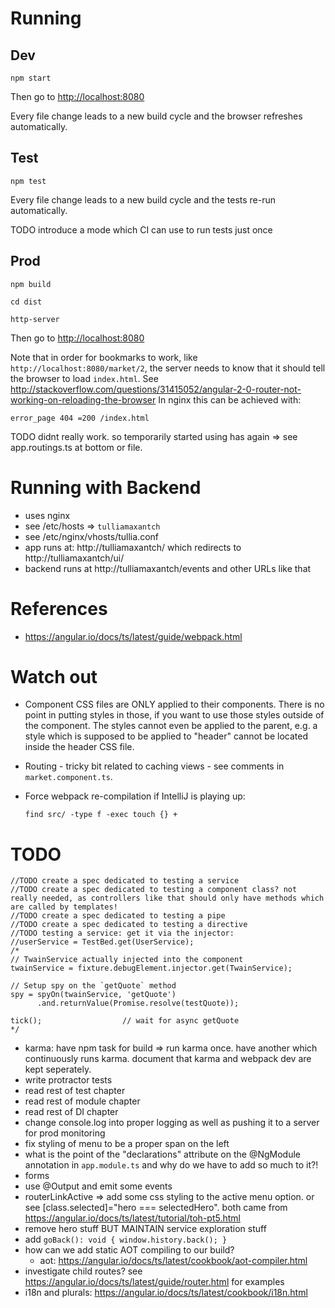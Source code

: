 # Running

## Dev

    npm start

Then go to [http://localhost:8080](http://localhost:8080)

Every file change leads to a new build cycle and the browser refreshes automatically.

## Test

    npm test

Every file change leads to a new build cycle and the tests re-run automatically.

TODO introduce a mode which CI can use to run tests just once

## Prod

    npm build

    cd dist

    http-server

Then go to [http://localhost:8080](http://localhost:8080)

Note that in order for bookmarks to work, like `http://localhost:8080/market/2`, the server needs to know that 
it should tell the browser to load `index.html`. See http://stackoverflow.com/questions/31415052/angular-2-0-router-not-working-on-reloading-the-browser
In nginx this can be achieved with:

    error_page 404 =200 /index.html

TODO didnt really work. so temporarily started using has again => see app.routings.ts at bottom or file.

# Running with Backend

- uses nginx
- see /etc/hosts => `tulliamaxantch`
- see /etc/nginx/vhosts/tullia.conf
- app runs at: http://tulliamaxantch/ which redirects to http://tulliamaxantch/ui/
- backend runs at http://tulliamaxantch/events and other URLs like that

# References

- https://angular.io/docs/ts/latest/guide/webpack.html

# Watch out

- Component CSS files are ONLY applied to their components. There is no point in putting styles in those, if you want to use those styles outside of the component. The styles cannot even be applied to the parent, e.g. a style which is supposed to be applied to "header" cannot be located inside the header CSS file.
- Routing - tricky bit related to caching views - see comments in `market.component.ts`.
- Force webpack re-compilation if IntelliJ is playing up: 

      find src/ -type f -exec touch {} +

# TODO

    //TODO create a spec dedicated to testing a service
    //TODO create a spec dedicated to testing a component class? not really needed, as controllers like that should only have methods which are called by templates! 
    //TODO create a spec dedicated to testing a pipe
    //TODO create a spec dedicated to testing a directive
    //TODO testing a service: get it via the injector:
    //userService = TestBed.get(UserService);
    /*
    // TwainService actually injected into the component
    twainService = fixture.debugElement.injector.get(TwainService);

    // Setup spy on the `getQuote` method
    spy = spyOn(twainService, 'getQuote')
          .and.returnValue(Promise.resolve(testQuote));

    tick();                  // wait for async getQuote
    */

- karma: have npm task for build => run karma once. have another which continuously runs karma. document that karma and webpack dev are kept seperately.
- write protractor tests
- read rest of test chapter
- read rest of module chapter
- read rest of DI chapter
- change console.log into proper logging as well as pushing it to a server for prod monitoring
- fix styling of menu to be a proper span on the left
- what is the point of the "declarations" attribute on the @NgModule annotation in `app.module.ts` and why do we have to add so much to it?!
- forms
- use @Output and emit some events
- routerLinkActive => add some css styling to the active menu option. or see [class.selected]="hero === selectedHero". both came from https://angular.io/docs/ts/latest/tutorial/toh-pt5.html
- remove hero stuff BUT MAINTAIN service exploration stuff
- add `goBack(): void { window.history.back(); }`
- how can we add static AOT compiling to our build?
    - aot: https://angular.io/docs/ts/latest/cookbook/aot-compiler.html
- investigate child routes? see https://angular.io/docs/ts/latest/guide/router.html for examples
- i18n and plurals: https://angular.io/docs/ts/latest/cookbook/i18n.html


